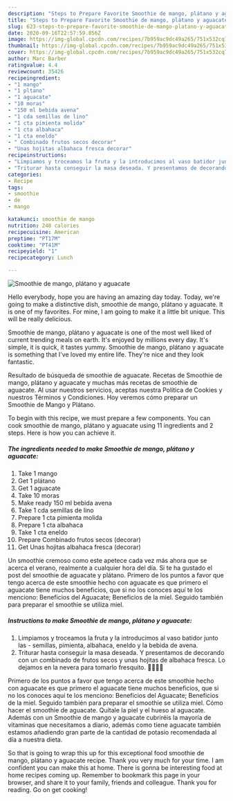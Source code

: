 ```yaml
---
description: "Steps to Prepare Favorite Smoothie de mango, plátano y aguacate"
title: "Steps to Prepare Favorite Smoothie de mango, plátano y aguacate"
slug: 623-steps-to-prepare-favorite-smoothie-de-mango-platano-y-aguacate
date: 2020-09-16T22:57:59.856Z
image: https://img-global.cpcdn.com/recipes/7b959ac9dc49a265/751x532cq70/smoothie-de-mango-platano-y-aguacate-foto-principal.jpg
thumbnail: https://img-global.cpcdn.com/recipes/7b959ac9dc49a265/751x532cq70/smoothie-de-mango-platano-y-aguacate-foto-principal.jpg
cover: https://img-global.cpcdn.com/recipes/7b959ac9dc49a265/751x532cq70/smoothie-de-mango-platano-y-aguacate-foto-principal.jpg
author: Marc Barber
ratingvalue: 4.4
reviewcount: 35426
recipeingredient:
- "1 mango"
- "1 pltano"
- "1 aguacate"
- "10 moras"
- "150 ml bebida avena"
- "1 cda semillas de lino"
- "1 cta pimienta molida"
- "1 cta albahaca"
- "1 cta eneldo"
- " Combinado frutos secos decorar"
- "Unas hojitas albahaca fresca decorar"
recipeinstructions:
- "Limpiamos y troceamos la fruta y la introducimos al vaso batidor junto las semillas, pimienta, albahaca, eneldo y la bebida de avena."
- "Triturar hasta conseguir la masa deseada. Y presentamos de decorando con un combinado de frutos secos y unas hojitas de albahaca fresca. Lo dejamos en la nevera para tomarlo fresquito. 🥭🍌🥑😋"
categories:
- Recipe
tags:
- smoothie
- de
- mango

katakunci: smoothie de mango 
nutrition: 248 calories
recipecuisine: American
preptime: "PT17M"
cooktime: "PT41M"
recipeyield: "1"
recipecategory: Lunch

---
```



![Smoothie de mango, plátano y aguacate](https://img-global.cpcdn.com/recipes/7b959ac9dc49a265/751x532cq70/smoothie-de-mango-platano-y-aguacate-foto-principal.jpg)

Hello everybody, hope you are having an amazing day today. Today, we're going to make a distinctive dish, smoothie de mango, plátano y aguacate. It is one of my favorites. For mine, I am going to make it a little bit unique. This will be really delicious.

Smoothie de mango, plátano y aguacate is one of the most well liked of current trending meals on earth. It's enjoyed by millions every day. It's simple, it is quick, it tastes yummy. Smoothie de mango, plátano y aguacate is something that I've loved my entire life. They're nice and they look fantastic.

Resultado de búsqueda de smoothie de aguacate. Recetas de Smoothie de mango, plátano y aguacate y muchas más recetas de smoothie de aguacate. Al usar nuestros servicios, aceptas nuestra Política de Cookies y nuestros Términos y Condiciones. Hoy veremos cómo preparar un Smoothie de Mango y Plátano.


To begin with this recipe, we must prepare a few components. You can cook smoothie de mango, plátano y aguacate using 11 ingredients and 2 steps. Here is how you can achieve it.

<!--inarticleads1-->

##### The ingredients needed to make Smoothie de mango, plátano y aguacate:

1. Take 1 mango
1. Get 1 plátano
1. Get 1 aguacate
1. Take 10 moras
1. Make ready 150 ml bebida avena
1. Take 1 cda semillas de lino
1. Prepare 1 cta pimienta molida
1. Prepare 1 cta albahaca
1. Take 1 cta eneldo
1. Prepare  Combinado frutos secos (decorar)
1. Get Unas hojitas albahaca fresca (decorar)


Un smoothie cremoso como este apetece cada vez más ahora que se acerca el verano, realmente a cualquier hora del día. Si te ha gustado el post del smoothie de aguacate y plátano. Primero de los puntos a favor que tengo acerca de este smoothie hecho con aguacate es que primero el aguacate tiene muchos beneficios, que si no los conoces aquí te los menciono: Beneficios del Aguacate; Beneficios de la miel. Seguido también para preparar el smoothie se utiliza miel. 

<!--inarticleads2-->

##### Instructions to make Smoothie de mango, plátano y aguacate:

1. Limpiamos y troceamos la fruta y la introducimos al vaso batidor junto las - semillas, pimienta, albahaca, eneldo y la bebida de avena.
1. Triturar hasta conseguir la masa deseada. Y presentamos de decorando con un combinado de frutos secos y unas hojitas de albahaca fresca. Lo dejamos en la nevera para tomarlo fresquito. 🥭🍌🥑😋


Primero de los puntos a favor que tengo acerca de este smoothie hecho con aguacate es que primero el aguacate tiene muchos beneficios, que si no los conoces aquí te los menciono: Beneficios del Aguacate; Beneficios de la miel. Seguido también para preparar el smoothie se utiliza miel. Cómo hacer el smoothie de aguacate. Quítale la piel y el hueso al aguacate. Además con un Smoothie de mango y aguacate cubriréis la mayoría de vitaminas que necesitamos a diario, además como tiene aguacate también estamos añadiendo gran parte de la cantidad de potasio recomendada al día a nuestra dieta. 

So that is going to wrap this up for this exceptional food smoothie de mango, plátano y aguacate recipe. Thank you very much for your time. I am confident you can make this at home. There is gonna be interesting food at home recipes coming up. Remember to bookmark this page in your browser, and share it to your family, friends and colleague. Thank you for reading. Go on get cooking!
